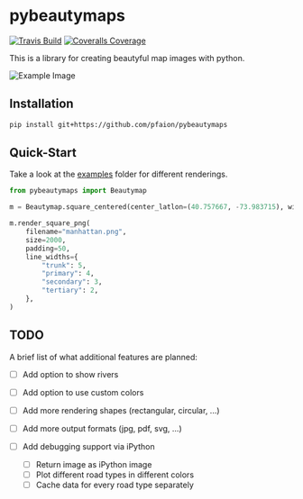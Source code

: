 # pybeautymaps


[![Travis Build](https://travis-ci.org/pfaion/pybeautymaps.svg?branch=master)](https://travis-ci.org/pfaion/pybeautymaps)
[![Coveralls Coverage](https://coveralls.io/repos/github/pfaion/pybeautymaps/badge.svg?branch=master)](https://coveralls.io/github/pfaion/pybeautymaps?branch=master)

This is a library for creating beautyful map images with python.

![Example Image](examples/manhattan.png)


## Installation

```bash
pip install git+https://github.com/pfaion/pybeautymaps
```


## Quick-Start

Take a look at the [examples](examples) folder for different renderings.

```python
from pybeautymaps import Beautymap

m = Beautymap.square_centered(center_latlon=(40.757667, -73.983715), width=8.0)

m.render_square_png(
    filename="manhattan.png",
    size=2000,
    padding=50,
    line_widths={
        "trunk": 5,
        "primary": 4,
        "secondary": 3,
        "tertiary": 2,
    },
)
```

## TODO
A brief list of what additional features are planned:

- [ ] Add option to show rivers
- [ ] Add option to use custom colors
- [ ] Add more rendering shapes (rectangular, circular, ...)
- [ ] Add more output formats (jpg, pdf, svg, ...)
- [ ] Add debugging support via iPython

  - [ ] Return image as iPython image
  - [ ] Plot different road types in different colors
  - [ ] Cache data for every road type separately

